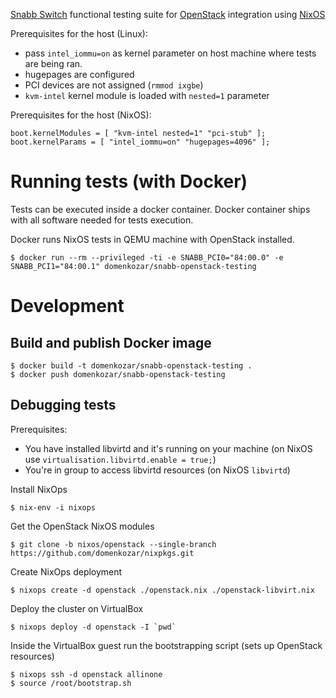 [Snabb Switch](https://github.com/SnabbCo/snabbswitch) functional testing suite for [OpenStack](https://www.openstack.org/) integration using [NixOS](http://nixos.org/)


Prerequisites for the host (Linux):

- pass `intel_iommu=on` as kernel parameter on host machine where tests are being ran.
- hugepages are configured
- PCI devices are not assigned (`rmmod ixgbe`)
- `kvm-intel` kernel module is loaded with `nested=1` parameter

Prerequisites for the host (NixOS):

    boot.kernelModules = [ "kvm-intel nested=1" "pci-stub" ];
    boot.kernelParams = [ "intel_iommu=on" "hugepages=4096" ];



# Running tests (with Docker)

Tests can be executed inside a docker container. Docker container ships with all software needed for tests execution.

Docker runs NixOS tests in QEMU machine with OpenStack installed.

    $ docker run --rm --privileged -ti -e SNABB_PCI0="84:00.0" -e SNABB_PCI1="84:00.1" domenkozar/snabb-openstack-testing


# Development

## Build and publish Docker image

    $ docker build -t domenkozar/snabb-openstack-testing .
    $ docker push domenkozar/snabb-openstack-testing


## Debugging tests

Prerequisites:

- You have installed libvirtd and it's running on your machine
  (on NixOS use `virtualisation.libvirtd.enable = true;`)
- You're in group to access libvirtd resources (on NixOS `libvirtd`)

Install NixOps

    $ nix-env -i nixops

Get the OpenStack NixOS modules

    $ git clone -b nixos/openstack --single-branch https://github.com/domenkozar/nixpkgs.git

Create NixOps deployment

    $ nixops create -d openstack ./openstack.nix ./openstack-libvirt.nix

Deploy the cluster on VirtualBox

    $ nixops deploy -d openstack -I `pwd`

Inside the VirtualBox guest run the bootstrapping script (sets up OpenStack resources)

    $ nixops ssh -d openstack allinone
    $ source /root/bootstrap.sh
